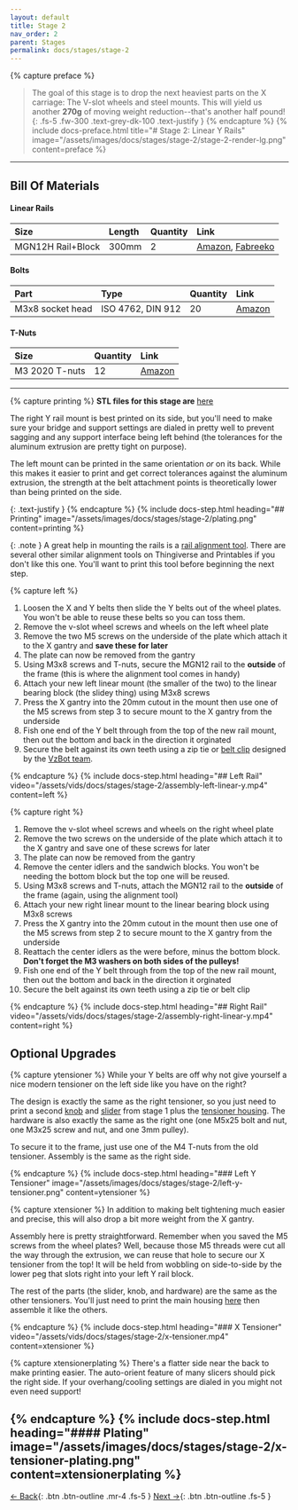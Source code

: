 ```yaml
---
layout: default
title: Stage 2
nav_order: 2
parent: Stages
permalink: docs/stages/stage-2
---
```


{% capture preface %}
> The goal of this stage is to drop the next heaviest parts on the X carriage: The V-slot wheels and steel mounts. This will yield us another **270g** of moving weight reduction--that's another half pound!
{: .fs-5 .fw-300 .text-grey-dk-100 .text-justify }
{% endcapture %}
{% include docs-preface.html
  title="# Stage 2: Linear Y Rails"
  image="/assets/images/docs/stages/stage-2/stage-2-render-lg.png"
  content=preface
%}

---

## Bill Of Materials

#### Linear Rails

| Size              | Length | Quantity | Link                                                                                                                                                                                      |
| :---------------- | :----- | :------- | :---------------------------------------------------------------------------------------------------------------------------------------------------------------------------------------- |
| MGN12H Rail+Block | 300mm  | 2        | [Amazon](https://www.amazon.com/gp/product/B09QPCTYDM), [Fabreeko](https://www.fabreeko.com/collections/honeybadger/products/honeybadger-mgn12h-black-steel-rails?variant=43180991545599) |

#### Bolts

| Part             | Type              | Quantity | Link                                                   |
| :--------------- | :---------------- | :------- | :----------------------------------------------------- |
| M3x8 socket head | ISO 4762, DIN 912 | 20       | [Amazon](https://www.amazon.com/gp/product/B08R3GJGWT) |

#### T-Nuts

| Size           | Quantity | Link                                                   |
| :------------- | :------- | :----------------------------------------------------- |
| M3 2020 T-nuts | 12       | [Amazon](https://www.amazon.com/gp/product/B08NZMD2BJ) |

---

{% capture printing %}
**STL files for this stage are** [here](https://github.com/endorphin3d/endorphin/tree/main/STLs/stage-2)

The right Y rail mount is best printed on its side, but you'll need to make sure your bridge and support settings are dialed in pretty well to prevent sagging and any support interface being left behind (the tolerances for the aluminum extrusion are pretty tight on purpose).

The left mount can be printed in the same orientation *or* on its back. While this makes it easier to print and get correct tolerances against the aluminum extrusion, the strength at the belt attachment points is theoretically lower than being printed on the side.

{: .text-justify }
{% endcapture %}
{% include docs-step.html
  heading="## Printing"
  image="/assets/images/docs/stages/stage-2/plating.png"
  content=printing
%}

{: .note }
A great help in mounting the rails is a [rail alignment tool](https://www.thingiverse.com/thing:3533580). There are several other similar alignment tools on Thingiverse and Printables if you don't like this one. You'll want to print this tool before beginning the next step.

{% capture left %}
1. Loosen the X and Y belts then slide the Y belts out of the wheel plates. You won't be able to reuse these belts so you can toss them.
1. Remove the v-slot wheel screws and wheels on the left wheel plate
1. Remove the two M5 screws on the underside of the plate which attach it to the X gantry and **save these for later**
1. The plate can now be removed from the gantry
1. Using M3x8 screws and T-nuts, secure the MGN12 rail to the **outside** of the frame (this is where the alignment tool comes in handy)
1. Attach your new left linear mount (the smaller of the two) to the linear bearing block (the slidey thing) using M3x8 screws
1. Press the X gantry into the 20mm cutout in the mount then use one of the M5 screws from step 3 to secure mount to the X gantry from the underside
1. Fish one end of the Y belt through from the top of the new rail mount, then out the bottom and back in the direction it orginated
1. Secure the belt against its own teeth using a zip tie or [belt clip](https://raw.githubusercontent.com/endorphin3d/endorphin/main/STLs/stage-3/belt_clip-touthed.stl) designed by the [VzBot team](https://github.com/VzBoT3D/Vz-Printhead-Printed).

{% endcapture %}
{% include docs-step.html
  heading="## Left Rail"
  video="/assets/vids/docs/stages/stage-2/assembly-left-linear-y.mp4"
  content=left
%}

{% capture right %}
1. Remove the v-slot wheel screws and wheels on the right wheel plate
1. Remove the two screws on the underside of the plate which attach it to the X gantry and save one of these screws for later
1. The plate can now be removed from the gantry
1. Remove the center idlers and the sandwich blocks. You won't be needing the bottom block but the top one will be reused.
1. Using M3x8 screws and T-nuts, attach the MGN12 rail to the **outside** of the frame (again, using the alignment tool)
1. Attach your new right linear mount to the linear bearing block using M3x8 screws
1. Press the X gantry into the 20mm cutout in the mount then use one of the M5 screws from step 2 to secure mount to the X gantry from the underside
1. Reattach the center idlers as the were before, minus the bottom block. **Don't forget the M3 washers on both sides of the pulleys!**
1. Fish one end of the Y belt through from the top of the new rail mount, then out the bottom and back in the direction it orginated
1. Secure the belt against its own teeth using a zip tie or belt clip

{% endcapture %}
{% include docs-step.html
  heading="## Right Rail"
  video="/assets/vids/docs/stages/stage-2/assembly-right-linear-y.mp4"
  content=right
%}

## Optional Upgrades

{% capture ytensioner %}
While your Y belts are off why not give yourself a nice modern tensioner on the left side like you have on the right?

The design is exactly the same as the right tensioner, so you just need to print a second [knob](https://raw.githubusercontent.com/endorphin3d/endorphin/main/STLs/stage-1/tensioner-knob.stl) and [slider](https://raw.githubusercontent.com/endorphin3d/endorphin/main/STLs/stage-1/tensioner-slider.stl) from stage 1 plus the [tensioner housing](https://raw.githubusercontent.com/endorphin3d/endorphin/main/STLs/stage-2/y-tensioner-housing.stl). The hardware is also exactly the same as the right one (one M5x25 bolt and nut, one M3x25 screw and nut, and one 3mm pulley).

To secure it to the frame, just use one of the M4 T-nuts from the old tensioner. Assembly is the same as the right side.

{% endcapture %}
{% include docs-step.html
  heading="### Left Y Tensioner"
  image="/assets/images/docs/stages/stage-2/left-y-tensioner.png"
  content=ytensioner
%}


{% capture xtensioner %}
In addition to making belt tightening much easier and precise, this will also drop a bit more weight from the X gantry.

Assembly here is pretty straightforward. Remember when you saved the M5 screws from the wheel plates? Well, because those M5 threads were cut all the way through the extrusion, we can reuse that hole to secure our X tensioner from the top! It will be held from wobbling on side-to-side by the lower peg that slots right into your left Y rail block.

The rest of the parts (the slider, knob, and hardware) are the same as the other tensioners. You'll just need to print the main housing [here](https://raw.githubusercontent.com/endorphin3d/endorphin/main/STLs/stage-2/x-tensioner-housing.stl) then assemble it like the others.

{% endcapture %}
{% include docs-step.html
  heading="### X Tensioner"
  video="/assets/vids/docs/stages/stage-2/x-tensioner.mp4"
  content=xtensioner
%}

{% capture xtensionerplating %}
There's a flatter side near the back to make printing easier. The auto-orient feature of many slicers should pick the right side. If your overhang/cooling settings are dialed in you might not even need support!

{% endcapture %}
{% include docs-step.html
  heading="#### Plating"
  image="/assets/images/docs/stages/stage-2/x-tensioner-plating.png"
  content=xtensionerplating
%}
---

[← Back](/docs/stages/stage-1){: .btn .btn-outline .mr-4 .fs-5 } [Next →](/docs/stages/stage-3){: .btn .btn-outline .fs-5 }
